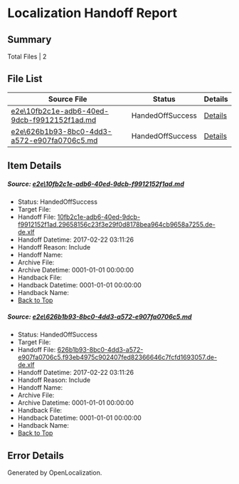 # <a name='report-top'></a> Localization Handoff Report

## Summary
 Total Files | 2

## File List
 Source File | Status | Details 
 ----------- | ------ | ------- 
 [e2e\10fb2c1e-adb6-40ed-9dcb-f9912152f1ad.md](https://github.com/OpenLocalizationTestOrg/ol-test4/blob/ae81cf27cea8b90f84bfa5df015d406532610cdc/e2e/10fb2c1e-adb6-40ed-9dcb-f9912152f1ad.md) | HandedOffSuccess | [Details](#3b5d5d1a95ee14564c061cbda1d7c715a634f1701)
 [e2e\626b1b93-8bc0-4dd3-a572-e907fa0706c5.md](https://github.com/OpenLocalizationTestOrg/ol-test4/blob/ae81cf27cea8b90f84bfa5df015d406532610cdc/e2e/626b1b93-8bc0-4dd3-a572-e907fa0706c5.md) | HandedOffSuccess | [Details](#48fc36361e58090b6cc955c2b2dd68bbed4a33822)

## Item Details
##### <a name='3b5d5d1a95ee14564c061cbda1d7c715a634f1701'></a> Source: [e2e\10fb2c1e-adb6-40ed-9dcb-f9912152f1ad.md](https://github.com/OpenLocalizationTestOrg/ol-test4/blob/ae81cf27cea8b90f84bfa5df015d406532610cdc/e2e/10fb2c1e-adb6-40ed-9dcb-f9912152f1ad.md)
* Status: HandedOffSuccess
* Target File: 
* Handoff File: [10fb2c1e-adb6-40ed-9dcb-f9912152f1ad.29658156c23f3e29f0d8178bea964cb9658a7255.de-de.xlf](https://github.com/OpenLocalizationTestOrg/ol-test4-handoff/blob/f566b5295c8d97e18494981276817f9a55d870bc/ol-handoff/OpenLocalizationTestOrg/ol-test4-dede/xinjiang/high/10fb2c1e-adb6-40ed-9dcb-f9912152f1ad.29658156c23f3e29f0d8178bea964cb9658a7255.de-de.xlf)
* Handoff Datetime: 2017-02-22 03:11:26
* Handoff Reason: Include
* Handoff Name: 
* Archive File: 
* Archive Datetime: 0001-01-01 00:00:00
* Handback File: 
* Handback Datetime: 0001-01-01 00:00:00
* Handback Name: 
* [Back to Top](#report-top)

##### <a name='48fc36361e58090b6cc955c2b2dd68bbed4a33822'></a> Source: [e2e\626b1b93-8bc0-4dd3-a572-e907fa0706c5.md](https://github.com/OpenLocalizationTestOrg/ol-test4/blob/ae81cf27cea8b90f84bfa5df015d406532610cdc/e2e/626b1b93-8bc0-4dd3-a572-e907fa0706c5.md)
* Status: HandedOffSuccess
* Target File: 
* Handoff File: [626b1b93-8bc0-4dd3-a572-e907fa0706c5.f93eb4975c902407fed82366646c7fcfd1693057.de-de.xlf](https://github.com/OpenLocalizationTestOrg/ol-test4-handoff/blob/f566b5295c8d97e18494981276817f9a55d870bc/ol-handoff/OpenLocalizationTestOrg/ol-test4-dede/xinjiang/high/626b1b93-8bc0-4dd3-a572-e907fa0706c5.f93eb4975c902407fed82366646c7fcfd1693057.de-de.xlf)
* Handoff Datetime: 2017-02-22 03:11:26
* Handoff Reason: Include
* Handoff Name: 
* Archive File: 
* Archive Datetime: 0001-01-01 00:00:00
* Handback File: 
* Handback Datetime: 0001-01-01 00:00:00
* Handback Name: 
* [Back to Top](#report-top)


## Error Details

Generated by OpenLocalization.
